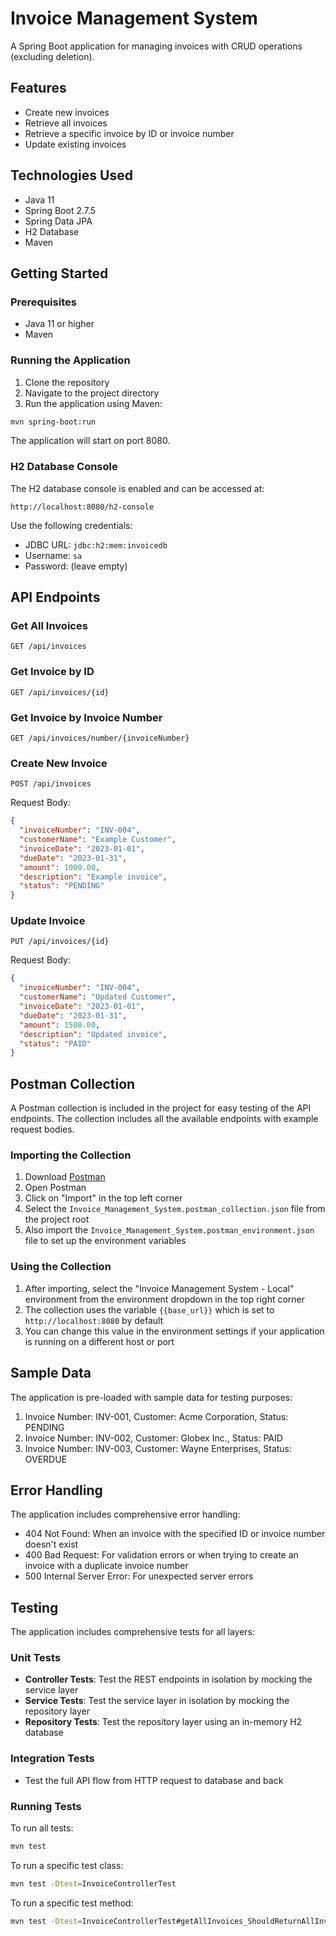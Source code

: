 # Invoice Management System

A Spring Boot application for managing invoices with CRUD operations (excluding deletion).

## Features

- Create new invoices
- Retrieve all invoices
- Retrieve a specific invoice by ID or invoice number
- Update existing invoices

## Technologies Used

- Java 11
- Spring Boot 2.7.5
- Spring Data JPA
- H2 Database
- Maven

## Getting Started

### Prerequisites

- Java 11 or higher
- Maven

### Running the Application

1. Clone the repository
2. Navigate to the project directory
3. Run the application using Maven:

```bash
mvn spring-boot:run
```

The application will start on port 8080.

### H2 Database Console

The H2 database console is enabled and can be accessed at:

```
http://localhost:8080/h2-console
```

Use the following credentials:
- JDBC URL: `jdbc:h2:mem:invoicedb`
- Username: `sa`
- Password: (leave empty)

## API Endpoints

### Get All Invoices

```
GET /api/invoices
```

### Get Invoice by ID

```
GET /api/invoices/{id}
```

### Get Invoice by Invoice Number

```
GET /api/invoices/number/{invoiceNumber}
```

### Create New Invoice

```
POST /api/invoices
```

Request Body:
```json
{
  "invoiceNumber": "INV-004",
  "customerName": "Example Customer",
  "invoiceDate": "2023-01-01",
  "dueDate": "2023-01-31",
  "amount": 1000.00,
  "description": "Example invoice",
  "status": "PENDING"
}
```

### Update Invoice

```
PUT /api/invoices/{id}
```

Request Body:
```json
{
  "invoiceNumber": "INV-004",
  "customerName": "Updated Customer",
  "invoiceDate": "2023-01-01",
  "dueDate": "2023-01-31",
  "amount": 1500.00,
  "description": "Updated invoice",
  "status": "PAID"
}
```

## Postman Collection

A Postman collection is included in the project for easy testing of the API endpoints. The collection includes all the available endpoints with example request bodies.

### Importing the Collection

1. Download [Postman](https://www.postman.com/downloads/)
2. Open Postman
3. Click on "Import" in the top left corner
4. Select the `Invoice_Management_System.postman_collection.json` file from the project root
5. Also import the `Invoice_Management_System.postman_environment.json` file to set up the environment variables

### Using the Collection

1. After importing, select the "Invoice Management System - Local" environment from the environment dropdown in the top right corner
2. The collection uses the variable `{{base_url}}` which is set to `http://localhost:8080` by default
3. You can change this value in the environment settings if your application is running on a different host or port

## Sample Data

The application is pre-loaded with sample data for testing purposes:

1. Invoice Number: INV-001, Customer: Acme Corporation, Status: PENDING
2. Invoice Number: INV-002, Customer: Globex Inc., Status: PAID
3. Invoice Number: INV-003, Customer: Wayne Enterprises, Status: OVERDUE

## Error Handling

The application includes comprehensive error handling:

- 404 Not Found: When an invoice with the specified ID or invoice number doesn't exist
- 400 Bad Request: For validation errors or when trying to create an invoice with a duplicate invoice number
- 500 Internal Server Error: For unexpected server errors

## Testing

The application includes comprehensive tests for all layers:

### Unit Tests

- **Controller Tests**: Test the REST endpoints in isolation by mocking the service layer
- **Service Tests**: Test the service layer in isolation by mocking the repository layer
- **Repository Tests**: Test the repository layer using an in-memory H2 database

### Integration Tests

- Test the full API flow from HTTP request to database and back

### Running Tests

To run all tests:

```bash
mvn test
```

To run a specific test class:

```bash
mvn test -Dtest=InvoiceControllerTest
```

To run a specific test method:

```bash
mvn test -Dtest=InvoiceControllerTest#getAllInvoices_ShouldReturnAllInvoices
```
